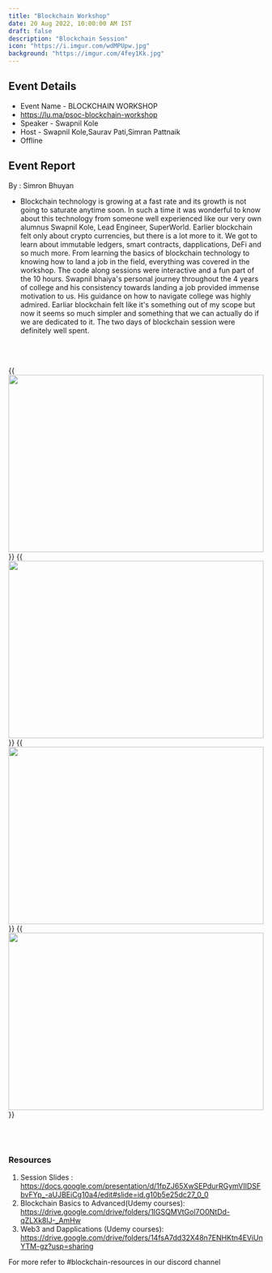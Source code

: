 ```yaml
---
title: "Blockchain Workshop"
date: 20 Aug 2022, 10:00:00 AM IST
draft: false
description: "Blockchain Session"
icon: "https://i.imgur.com/wdMPUpw.jpg"
background: "https://imgur.com/4fey1Kk.jpg"
---
```


## Event Details

- Event Name - BLOCKCHAIN WORKSHOP
- https://lu.ma/psoc-blockchain-workshop
- Speaker - Swapnil Kole
- Host - Swapnil Kole,Saurav Pati,Simran Pattnaik
- Offline

## Event Report
By : Simron Bhuyan
- Blockchain technology is growing at a fast rate and its growth is not going to saturate anytime soon. In such a time it was wonderful to know about this technology from someone well experienced like our very own alumnus Swapnil Kole, Lead Engineer, SuperWorld. Earlier blockchain felt only about crypto currencies, but there is a lot more to it. We got to learn about immutable ledgers, smart contracts, dapplications, DeFi and so much more. From learning the basics of blockchain technology to knowing how to land a job in the field, everything was covered in the workshop. The code along sessions were interactive and a fun part of the 10 hours. Swapnil bhaiya's personal journey throughout the 4 years of college and his consistency towards landing a job provided immense motivation to us. His guidance on how to navigate college was highly admired. Earliar blockchain felt like it's something out of my scope but now it seems so much simpler and something that we can actually do if we are dedicated to it. The two days of blockchain session were definitely well spent.

<br/><br/>

{{<image src="https://user-images.githubusercontent.com/77490864/193592546-3c0c1372-9b93-4141-98f6-952b2f252a28.JPG"                width="100%"   height="350">}}
{{<image src="https://user-images.githubusercontent.com/77490864/193592655-725e1290-0ba9-4943-8988-a47d487063f9.JPG"  width="100%" height="350">}}
{{<image src="https://user-images.githubusercontent.com/77490864/193592661-17fa4c24-e5bf-44ae-8231-e5e06a965681.JPG"  width="100%" height="350">}}
{{<image src="https://user-images.githubusercontent.com/77490864/193592605-757a9783-187e-4a1c-97a8-163ab385b004.JPG"  width="100%" height="350">}}

<br><br>

### Resources
1. Session Slides : https://docs.google.com/presentation/d/1fpZJ65XwSEPdurRGymVIIDSFbvFYp_-aUJBEiCg10a4/edit#slide=id.g10b5e25dc27_0_0
2. Blockchain Basics to Advanced(Udemy courses): https://drive.google.com/drive/folders/1IGSQMVtGol7O0NtDd-qZLXk8lJ-_AmHw
3. Web3 and Dapplications (Udemy courses): https://drive.google.com/drive/folders/14fsA7dd32X48n7ENHKtn4EViUnYTM-gz?usp=sharing


For more refer to #blockchain-resources in our discord channel